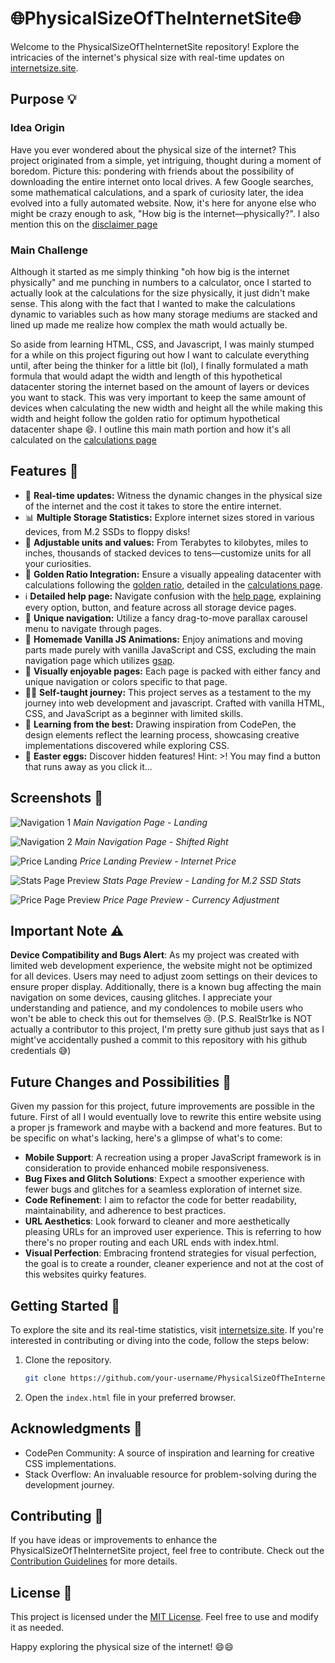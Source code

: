 # 🌐PhysicalSizeOfTheInternetSite🌐

Welcome to the PhysicalSizeOfTheInternetSite repository! Explore the intricacies of the internet's physical size with real-time updates on [internetsize.site](https://internetsize.site).

## Purpose 💡

### Idea Origin
Have you ever wondered about the physical size of the internet? This project originated from a simple, yet intriguing, thought during a moment of boredom. Picture this: pondering with friends about the possibility of downloading the entire internet onto local drives. A few Google searches, some mathematical calculations, and a spark of curiosity later, the idea evolved into a fully automated website. Now, it's here for anyone else who might be crazy enough to ask, "How big is the internet—physically?". I also mention this on the [disclaimer page](https://internetsize.site/Why/Index.html)

### Main Challenge
Although it started as me simply thinking "oh how big is the internet physically" and me punching in numbers to a calculator, once I started to actually look at the calculations for the size physically, it just didn't make sense. This along with the fact that I wanted to make the calculations dynamic to variables such as how many storage mediums are stacked and lined up made me realize how complex the math would actually be.

So aside from learning HTML, CSS, and Javascript, I was mainly stumped for a while on this project figuring out how I want to calculate everything until, after being the thinker for a little bit (lol), I finally formulated a math formula that would adapt the width and length of this hypothetical datacenter storing the internet based on the amount of layers or devices you want to stack. This was very important to keep the same amount of devices when calculating the new width and height all the while making this width and height follow the golden ratio for optimum hypothetical datacenter shape 😄. I outline this main math portion and how it's all calculated on the [calculations page](https://internetsize.site/TheMath/index.html)

## Features 🎉

- 🔄 **Real-time updates:** Witness the dynamic changes in the physical size of the internet and the cost it takes to store the entire internet.
- 📊 **Multiple Storage Statistics:** Explore internet sizes stored in various devices, from M.2 SSDs to floppy disks!
- 📏 **Adjustable units and values:** From Terabytes to kilobytes, miles to inches, thousands of stacked devices to tens—customize units for all your curiosities.
- 📐 **Golden Ratio Integration:** Ensure a visually appealing datacenter with calculations following the [golden ratio](https://www.britannica.com/science/golden-ratio), detailed in the [calculations page](https://internetsize.site/TheMath/index.html).
- ℹ️ **Detailed help page:** Navigate confusion with the [help page](https://internetsize.site/Help/Index.html), explaining every option, button, and feature across all storage device pages.
- 🔄 **Unique navigation:** Utilize a fancy drag-to-move parallax carousel menu to navigate through pages.
- 🎨 **Homemade Vanilla JS Animations:** Enjoy animations and moving parts made purely with vanilla JavaScript and CSS, excluding the main navigation page which utilizes [gsap](https://gsap.com/).
- 🌈 **Visually enjoyable pages:** Each page is packed with either fancy and unique navigation or colors specific to that page.
- 👨‍💻 **Self-taught journey:** This project serves as a testament to the my journey into web development and javascript. Crafted with vanilla HTML, CSS, and JavaScript as a beginner with limited skills.
- 🎨 **Learning from the best:** Drawing inspiration from CodePen, the design elements reflect the learning process, showcasing creative implementations discovered while exploring CSS.
- 🐣 **Easter eggs:** Discover hidden features! Hint: >! You may find a button that runs away as you click it...

## Screenshots 📸

![Navigation 1](/assets/github/images/navigation1.png)
*Main Navigation Page - Landing*


![Navigation 2](/assets/github/images/navigation2.png)
*Main Navigation Page - Shifted Right*


![Price Landing](/assets/github/images/butatwhatcost.png)
*Price Landing Preview - Internet Price*


![Stats Page Preview](/assets/github/images/statspagepreview.png)
*Stats Page Preview - Landing for M.2 SSD Stats*


![Price Page Preview](/assets/github/images/pricepagepreview.png)
*Price Page Preview - Currency Adjustment*


## Important Note ⚠️

**Device Compatibility and Bugs Alert**: As my project was created with limited web development experience, the website might not be optimized for all devices. Users may need to adjust zoom settings on their devices to ensure proper display. Additionally, there is a known bug affecting the main navigation on some devices, causing glitches. I appreciate your understanding and patience, and my condolences to mobile users who won't be able to check this out for themselves 😢. (P.S. RealStr1ke is NOT actually a contributor to this project, I'm pretty sure github just says that as I might've accidentally pushed a commit to this repository with his github credentials 😅)

## Future Changes and Possibilities 🤔

Given my passion for this project, future improvements are possible in the future. First of all I would eventually love to rewrite this entire website using a proper js framework and maybe with a backend and more features. But to be specific on what's lacking, here's a glimpse of what's to come:

- **Mobile Support**: A recreation using a proper JavaScript framework is in consideration to provide enhanced mobile responsiveness.
- **Bug Fixes and Glitch Solutions**: Expect a smoother experience with fewer bugs and glitches for a seamless exploration of internet size.
- **Code Refinement**: I aim to refactor the code for better readability, maintainability, and adherence to best practices.
- **URL Aesthetics**: Look forward to cleaner and more aesthetically pleasing URLs for an improved user experience. This is referring to how there's no proper routing and each URL ends with index.html.
- **Visual Perfection**: Embracing frontend strategies for visual perfection, the goal is to create a rounder, cleaner experience and not at the cost of this websites quirky features.

## Getting Started 🚀

To explore the site and its real-time statistics, visit [internetsize.site](https://internetsize.site). If you're interested in contributing or diving into the code, follow the steps below:

1. Clone the repository.
   ```bash
   git clone https://github.com/your-username/PhysicalSizeOfTheInternetSite.git
   ```
2. Open the `index.html` file in your preferred browser.

## Acknowledgments 🙌

- CodePen Community: A source of inspiration and learning for creative CSS implementations.
- Stack Overflow: An invaluable resource for problem-solving during the development journey.

## Contributing 🤝

If you have ideas or improvements to enhance the PhysicalSizeOfTheInternetSite project, feel free to contribute. Check out the [Contribution Guidelines](CONTRIBUTING.md) for more details.

## License 📄

This project is licensed under the [MIT License](LICENSE). Feel free to use and modify it as needed.

Happy exploring the physical size of the internet! 😄😄
